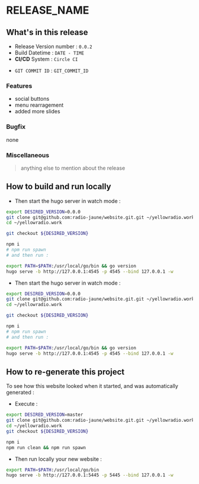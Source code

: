 # RELEASE_NAME

## What's in this release

* Release Version number : `0.0.2`
* Build Datetime : `DATE - TIME`
* **CI/CD** System : `Circle CI`
<!-- * **CI/CD** System : `Drone CI` -->
* `GIT COMMIT ID` : `GIT_COMMIT_ID`

### Features

* social buttons
* menu rearragement
* added more slides

### Bugfix

none

### Miscellaneous

> anything else to mention about the release

## How to build and run locally

* Then start the hugo server in watch mode :

```bash
export DESIRED_VERSION=0.0.0
git clone git@github.com:radio-jaune/website.git.git ~/yellowradio.work
cd ~/yellowradio.work

git checkout ${DESIRED_VERSION}

npm i
# npm run spawn
# and then run :

export PATH=$PATH:/usr/local/go/bin && go version
hugo serve -b http://127.0.0.1:4545 -p 4545 --bind 127.0.0.1 -w

```


* Then start the hugo server in watch mode :

```bash
export DESIRED_VERSION=0.0.0
git clone git@github.com:radio-jaune/website.git.git ~/yellowradio.work
cd ~/yellowradio.work

git checkout ${DESIRED_VERSION}

npm i
# npm run spawn
# and then run :

export PATH=$PATH:/usr/local/go/bin && go version
hugo serve -b http://127.0.0.1:4545 -p 4545 --bind 127.0.0.1 -w

```

## How to re-generate this project

To see how this website looked when it started, and was automatically generated :

* Execute :

```bash
export DESIRED_VERSION=master
git clone git@github.com:radio-jaune/website.git.git ~/yellowradio.work
cd ~/yellowradio.work
git checkout ${DESIRED_VERSION}

npm i
npm run clean && npm run spawn
```

* Then run locally your new website :

```bash
export PATH=$PATH:/usr/local/go/bin
hugo serve -b http://127.0.0.1:5445 -p 5445 --bind 127.0.0.1 -w
```



<!-- # RELEASE_NAME

## What's in this release

* Release Version number : `0.0.0`
* Build Datetime : `DATE - TIME`
* **CI/CD** System : `Circle CI`
* `GIT COMMIT ID` : `GIT_COMMIT_ID`

### Features

* feature1
* feature2
* feature3


### Bugfix

* feature1
* feature2
* feature3

### Miscellaneous

> anything else to mention about the release

## How to build and run locally

* Then start the hugo server in watch mode :

```bash
export DESIRED_VERSION=0.0.0
git clone git@github.com:radio-jaune/website.git.git ~/yellowradio.work
cd ~/yellowradio.work

git checkout ${DESIRED_VERSION}

npm i
# npm run spawn
# and then run :

export PATH=$PATH:/usr/local/go/bin && go version
hugo serve -b http://127.0.0.1:4545 -p 4545 --bind 127.0.0.1 -w

```


* Then start the hugo server in watch mode :

```bash
export DESIRED_VERSION=0.0.0
git clone git@github.com:radio-jaune/website.git.git ~/yellowradio.work
cd ~/yellowradio.work

git checkout ${DESIRED_VERSION}

npm i
# npm run spawn
# and then run :

export PATH=$PATH:/usr/local/go/bin && go version
hugo serve -b http://127.0.0.1:4545 -p 4545 --bind 127.0.0.1 -w

```

## How to re-generate this project

To see how this website looked when it started, and was automatically generated :

* Execute :

```bash
export DESIRED_VERSION=master
git clone git@github.com:radio-jaune/website.git.git ~/yellowradio.work
cd ~/yellowradio.work
git checkout ${DESIRED_VERSION}

npm i
npm run clean && npm run spawn
```

* Then run locally your new website :

```bash
export PATH=$PATH:/usr/local/go/bin
hugo serve -b http://127.0.0.1:5445 -p 5445 --bind 127.0.0.1 -w
```

-->
